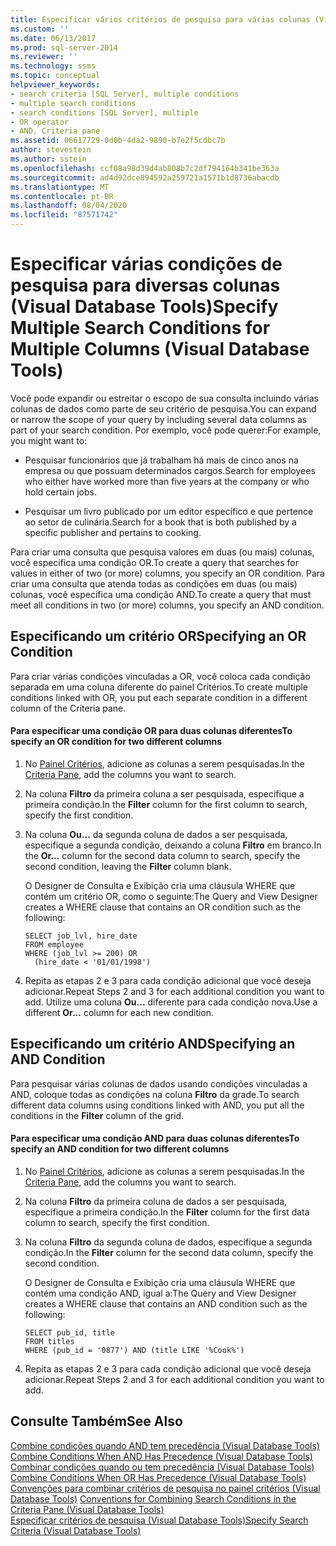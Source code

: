 ```yaml
---
title: Especificar vários critérios de pesquisa para várias colunas (Visual Database Tools) | Microsoft Docs
ms.custom: ''
ms.date: 06/13/2017
ms.prod: sql-server-2014
ms.reviewer: ''
ms.technology: ssms
ms.topic: conceptual
helpviewer_keywords:
- search criteria [SQL Server], multiple conditions
- multiple search conditions
- search conditions [SQL Server], multiple
- OR operator
- AND, Criteria pane
ms.assetid: 06617729-0d0b-4da2-9890-b7e2f5cdbc7b
author: stevestein
ms.author: sstein
ms.openlocfilehash: ccf08a98d39d4ab808b7c2df794164b341be363a
ms.sourcegitcommit: ad4d92dce894592a259721a1571b1d8736abacdb
ms.translationtype: MT
ms.contentlocale: pt-BR
ms.lasthandoff: 08/04/2020
ms.locfileid: "87571742"
---
```

# <a name="specify-multiple-search-conditions-for-multiple-columns-visual-database-tools"></a><span data-ttu-id="da5a0-102">Especificar várias condições de pesquisa para diversas colunas (Visual Database Tools)</span><span class="sxs-lookup"><span data-stu-id="da5a0-102">Specify Multiple Search Conditions for Multiple Columns (Visual Database Tools)</span></span>
  <span data-ttu-id="da5a0-103">Você pode expandir ou estreitar o escopo de sua consulta incluindo várias colunas de dados como parte de seu critério de pesquisa.</span><span class="sxs-lookup"><span data-stu-id="da5a0-103">You can expand or narrow the scope of your query by including several data columns as part of your search condition.</span></span> <span data-ttu-id="da5a0-104">Por exemplo, você pode querer:</span><span class="sxs-lookup"><span data-stu-id="da5a0-104">For example, you might want to:</span></span>  
  
-   <span data-ttu-id="da5a0-105">Pesquisar funcionários que já trabalham há mais de cinco anos na empresa ou que possuam determinados cargos.</span><span class="sxs-lookup"><span data-stu-id="da5a0-105">Search for employees who either have worked more than five years at the company or who hold certain jobs.</span></span>  
  
-   <span data-ttu-id="da5a0-106">Pesquisar um livro publicado por um editor específico e que pertence ao setor de culinária.</span><span class="sxs-lookup"><span data-stu-id="da5a0-106">Search for a book that is both published by a specific publisher and pertains to cooking.</span></span>  
  
 <span data-ttu-id="da5a0-107">Para criar uma consulta que pesquisa valores em duas (ou mais) colunas, você especifica uma condição OR.</span><span class="sxs-lookup"><span data-stu-id="da5a0-107">To create a query that searches for values in either of two (or more) columns, you specify an OR condition.</span></span> <span data-ttu-id="da5a0-108">Para criar uma consulta que atenda todas as condições em duas (ou mais) colunas, você especifica uma condição AND.</span><span class="sxs-lookup"><span data-stu-id="da5a0-108">To create a query that must meet all conditions in two (or more) columns, you specify an AND condition.</span></span>  
  
## <a name="specifying-an-or-condition"></a><span data-ttu-id="da5a0-109">Especificando um critério OR</span><span class="sxs-lookup"><span data-stu-id="da5a0-109">Specifying an OR Condition</span></span>  
 <span data-ttu-id="da5a0-110">Para criar várias condições vinculadas a OR, você coloca cada condição separada em uma coluna diferente do painel Critérios.</span><span class="sxs-lookup"><span data-stu-id="da5a0-110">To create multiple conditions linked with OR, you put each separate condition in a different column of the Criteria pane.</span></span>  
  
#### <a name="to-specify-an-or-condition-for-two-different-columns"></a><span data-ttu-id="da5a0-111">Para especificar uma condição OR para duas colunas diferentes</span><span class="sxs-lookup"><span data-stu-id="da5a0-111">To specify an OR condition for two different columns</span></span>  
  
1.  <span data-ttu-id="da5a0-112">No [Painel Critérios](visual-database-tools.md), adicione as colunas a serem pesquisadas.</span><span class="sxs-lookup"><span data-stu-id="da5a0-112">In the [Criteria Pane](visual-database-tools.md), add the columns you want to search.</span></span>  
  
2.  <span data-ttu-id="da5a0-113">Na coluna **Filtro** da primeira coluna a ser pesquisada, especifique a primeira condição.</span><span class="sxs-lookup"><span data-stu-id="da5a0-113">In the **Filter** column for the first column to search, specify the first condition.</span></span>  
  
3.  <span data-ttu-id="da5a0-114">Na coluna **Ou...** da segunda coluna de dados a ser pesquisada, especifique a segunda condição, deixando a coluna **Filtro** em branco.</span><span class="sxs-lookup"><span data-stu-id="da5a0-114">In the **Or...** column for the second data column to search, specify the second condition, leaving the **Filter** column blank.</span></span>  
  
     <span data-ttu-id="da5a0-115">O Designer de Consulta e Exibição cria uma cláusula WHERE que contém um critério OR, como o seguinte:</span><span class="sxs-lookup"><span data-stu-id="da5a0-115">The Query and View Designer creates a WHERE clause that contains an OR condition such as the following:</span></span>  
  
    ```  
    SELECT job_lvl, hire_date  
    FROM employee  
    WHERE (job_lvl >= 200) OR   
      (hire_date < '01/01/1998')  
    ```  
  
4.  <span data-ttu-id="da5a0-116">Repita as etapas 2 e 3 para cada condição adicional que você deseja adicionar.</span><span class="sxs-lookup"><span data-stu-id="da5a0-116">Repeat Steps 2 and 3 for each additional condition you want to add.</span></span> <span data-ttu-id="da5a0-117">Utilize uma coluna **Ou...** diferente para cada condição nova.</span><span class="sxs-lookup"><span data-stu-id="da5a0-117">Use a different **Or...** column for each new condition.</span></span>  
  
## <a name="specifying-an-and-condition"></a><span data-ttu-id="da5a0-118">Especificando um critério AND</span><span class="sxs-lookup"><span data-stu-id="da5a0-118">Specifying an AND Condition</span></span>  
 <span data-ttu-id="da5a0-119">Para pesquisar várias colunas de dados usando condições vinculadas a AND, coloque todas as condições na coluna **Filtro** da grade.</span><span class="sxs-lookup"><span data-stu-id="da5a0-119">To search different data columns using conditions linked with AND, you put all the conditions in the **Filter** column of the grid.</span></span>  
  
#### <a name="to-specify-an-and-condition-for-two-different-columns"></a><span data-ttu-id="da5a0-120">Para especificar uma condição AND para duas colunas diferentes</span><span class="sxs-lookup"><span data-stu-id="da5a0-120">To specify an AND condition for two different columns</span></span>  
  
1.  <span data-ttu-id="da5a0-121">No [Painel Critérios](visual-database-tools.md), adicione as colunas a serem pesquisadas.</span><span class="sxs-lookup"><span data-stu-id="da5a0-121">In the [Criteria Pane](visual-database-tools.md), add the columns you want to search.</span></span>  
  
2.  <span data-ttu-id="da5a0-122">Na coluna **Filtro** da primeira coluna de dados a ser pesquisada, especifique a primeira condição.</span><span class="sxs-lookup"><span data-stu-id="da5a0-122">In the **Filter** column for the first data column to search, specify the first condition.</span></span>  
  
3.  <span data-ttu-id="da5a0-123">Na coluna **Filtro** da segunda coluna de dados, especifique a segunda condição.</span><span class="sxs-lookup"><span data-stu-id="da5a0-123">In the **Filter** column for the second data column, specify the second condition.</span></span>  
  
     <span data-ttu-id="da5a0-124">O Designer de Consulta e Exibição cria uma cláusula WHERE que contém uma condição AND, igual a:</span><span class="sxs-lookup"><span data-stu-id="da5a0-124">The Query and View Designer creates a WHERE clause that contains an AND condition such as the following:</span></span>  
  
    ```  
    SELECT pub_id, title  
    FROM titles  
    WHERE (pub_id = '0877') AND (title LIKE '%Cook%')  
    ```  
  
4.  <span data-ttu-id="da5a0-125">Repita as etapas 2 e 3 para cada condição adicional que você deseja adicionar.</span><span class="sxs-lookup"><span data-stu-id="da5a0-125">Repeat Steps 2 and 3 for each additional condition you want to add.</span></span>  
  
## <a name="see-also"></a><span data-ttu-id="da5a0-126">Consulte Também</span><span class="sxs-lookup"><span data-stu-id="da5a0-126">See Also</span></span>  
 <span data-ttu-id="da5a0-127">[Combine condições quando AND tem precedência &#40;Visual Database Tools&#41;](combine-conditions-when-and-has-precedence-visual-database-tools.md) </span><span class="sxs-lookup"><span data-stu-id="da5a0-127">[Combine Conditions When AND Has Precedence &#40;Visual Database Tools&#41;](combine-conditions-when-and-has-precedence-visual-database-tools.md) </span></span>  
 <span data-ttu-id="da5a0-128">[Combinar condições quando ou tem precedência &#40;Visual Database Tools&#41;](combine-conditions-when-or-has-precedence-visual-database-tools.md) </span><span class="sxs-lookup"><span data-stu-id="da5a0-128">[Combine Conditions When OR Has Precedence &#40;Visual Database Tools&#41;](combine-conditions-when-or-has-precedence-visual-database-tools.md) </span></span>  
 <span data-ttu-id="da5a0-129">[Convenções para combinar critérios de pesquisa no painel critérios &#40;Visual Database Tools&#41;](conventions-combine-search-conditions-in-criteria-pane-visual-db-tools.md) </span><span class="sxs-lookup"><span data-stu-id="da5a0-129">[Conventions for Combining Search Conditions in the Criteria Pane &#40;Visual Database Tools&#41;](conventions-combine-search-conditions-in-criteria-pane-visual-db-tools.md) </span></span>  
 [<span data-ttu-id="da5a0-130">Especificar critérios de pesquisa &#40;Visual Database Tools&#41;</span><span class="sxs-lookup"><span data-stu-id="da5a0-130">Specify Search Criteria &#40;Visual Database Tools&#41;</span></span>](specify-search-criteria-visual-database-tools.md)  
  
  

